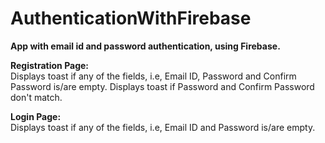 # AuthenticationWithFirebase
**App with email id and password authentication, using Firebase.**

**Registration Page:**<br/>
Displays toast if any of the fields, i.e, Email ID, Password and Confirm Password is/are empty.
Displays toast if Password and Confirm Password don't match.

**Login Page:**<br/>
Displays toast if any of the fields, i.e, Email ID and Password is/are empty.
